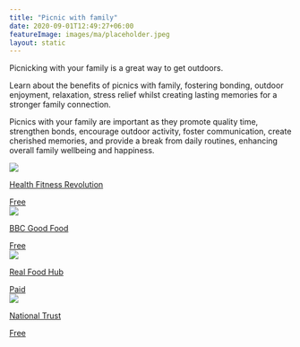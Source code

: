 ```yaml
---
title: "Picnic with family"
date: 2020-09-01T12:49:27+06:00
featureImage: images/ma/placeholder.jpeg
layout: static
---
```


Picnicking with your family is a great way to get outdoors.

Learn about the benefits of picnics with family, fostering bonding, outdoor enjoyment, relaxation, stress relief whilst creating lasting memories for a stronger family connection.

Picnics with your family are important as they promote quality time, strengthen bonds, encourage outdoor activity, foster communication, create cherished memories, and provide a break from daily routines, enhancing overall family wellbeing and happiness.

<a class="ma-link" href="https://www.healthfitnessrevolution.com/top-10-health-benefits-going-picnic/"><div class="ma-card"><div class="ma-icon"><img src ="/images/icon-check.png"/></div><div class="ma-name"><p>Health Fitness Revolution</p></div><div class="ma-paid-text"><span>Free</span></div></div></a><a class="ma-link" href="https://www.bbcgoodfood.com/howto/guide/how-pack-perfect-picnic"><div class="ma-card"><div class="ma-icon"><img src ="/images/icon-check.png"/></div><div class="ma-name"><p>BBC Good Food</p></div><div class="ma-paid-text"><span>Free</span></div></div></a><a class="ma-link" href="https://www.awin1.com/cread.php?awinmid=20241&awinaffid=1198638&ued=https%3A%2F%2Fwww.realfoodhub.co.uk%2F"><div class="ma-card"><div class="ma-icon"><img src ="/images/icon-pound.png"/></div><div class="ma-name"><p>Real Food Hub</p></div><div class="ma-paid-text"><span>Paid</span></div></div></a><a class="ma-link" href="https://www.nationaltrust.org.uk/visit/places-to-eat/perfect-picnic-spots"><div class="ma-card"><div class="ma-icon"><img src ="/images/icon-check.png"/></div><div class="ma-name"><p>National Trust</p></div><div class="ma-paid-text"><span>Free</span></div></div></a>  

<br/><br/>






